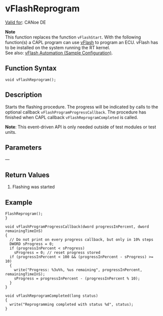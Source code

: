 # vFlashReprogram

[Valid for](../../../Shared/FeatureAvailability.md): CANoe DE

**Note**  
This function replaces the function `vFlashStart`. With the following function(s) a CAPL program can use [vFlash](../../../CANoeCANalyzer/VTPPlatformManager/CANoePlugIN/CANoePlugInvFlashCompact.md) to program an ECU. vFlash has to be installed on the system running the RT kernel.  
See also: [vFlash Automation (Sample Configuration)](../../../SampConf/Programming/CANoe/vFlashAutomation/vFLASHsampCN.md).

## Function Syntax

```plaintext
void vFlashReprogram();
```

## Description

Starts the flashing procedure. The progress will be indicated by calls to the optional callback `vFlashProgramProgressCallback`. The procedure has finished when CAPL callback `vFlashReprogramCompleted` is called.

**Note**: This event-driven API is only needed outside of test modules or test units.

## Parameters

—

## Return Values

1. Flashing was started

## Example

```plaintext
FlashReprogram();
}

void vFlashProgramProgressCallback(dword progressInPercent, dword remainingTimeInS)
{
  // Do not print on every progress callback, but only in 10% steps
  DWORD sProgress = 0;
  if (progressInPercent < sProgress)
    sProgress = 0; // reset progress stored
  if (progressInPercent < 100 && (progressInPercent - sProgress) >= 10)
  {
    write("Progress: %3u%%, %us remaining", progressInPercent, remainingTimeInS);
    sProgress = progressInPercent - (progressInPercent % 10);
  }
}

void vFlashReprogramCompleted(long status)
{
  write("Reprogramming completed with status %d", status);
}
```
